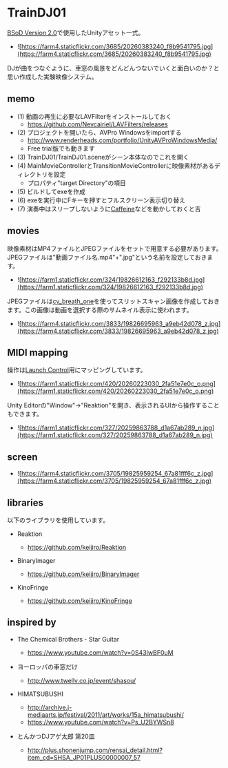 TrainDJ01
====
[BSoD Version 2.0](http://bsod.fukuchilab.org/)で使用したUnityアセット一式。

* ![https://farm4.staticflickr.com/3685/20260383240_f8b9541795.jpg](https://farm4.staticflickr.com/3685/20260383240_f8b9541795.jpg)

DJが曲をつなぐように、車窓の風景をどんどんつないでいくと面白いのか？と思い作成した実験映像システム。

memo
----
* (1) 動画の再生に必要なLAVFilterをインストールしておく
  * https://github.com/Nevcairiel/LAVFilters/releases
* (2) プロジェクトを開いたら、AVPro Windowsをimportする
  * http://www.renderheads.com/portfolio/UnityAVProWindowsMedia/
  * Free trial版でも動きます
* (3) TrainDJ01/TrainDJ01.sceneがシーン本体なのでこれを開く
* (4) MainMovieControllerとTransitionMovieControllerに映像素材があるディレクトリを設定
  * プロパティ"target Directory"の項目
* (5) ビルドしてexeを作成
* (6) exeを実行中にFキーを押すとフルスクリーン表示切り替え
* (7) 演奏中はスリープしないように[Caffeine](http://www.zhornsoftware.co.uk/caffeine/)などを動かしておくと吉

movies
----
映像素材はMP4ファイルとJPEGファイルをセットで用意する必要があります。
JPEGファイルは"動画ファイル名.mp4"+".jpg"という名前を設定しておきます。

* ![https://farm1.staticflickr.com/324/19826612163_f292133b8d.jpg](https://farm1.staticflickr.com/324/19826612163_f292133b8d.jpg)

JPEGファイルは[cv_breath_one](https://github.com/yoggy/cv_breath_one)を使ってスリットスキャン画像を作成しておきます。この画像は動画を選択する際のサムネイル表示に使われます。

* ![https://farm4.staticflickr.com/3833/19826695963_a9eb42d078_z.jpg](https://farm4.staticflickr.com/3833/19826695963_a9eb42d078_z.jpg)

MIDI mapping
----
操作は[Launch Control](http://www.h-resolution.com/novation/launchcontrol.php)用にマッピングしています。

* ![https://farm1.staticflickr.com/420/20260223030_2fa51e7e0c_o.png](https://farm1.staticflickr.com/420/20260223030_2fa51e7e0c_o.png)

Unity Editorの"Window"->"Reaktion"を開き、表示されるUIから操作することもできます。

* ![https://farm1.staticflickr.com/327/20259863788_d1a67ab289_n.jpg](https://farm1.staticflickr.com/327/20259863788_d1a67ab289_n.jpg)

screen
----
* ![https://farm4.staticflickr.com/3705/19825959254_67a81fff6c_z.jpg](https://farm4.staticflickr.com/3705/19825959254_67a81fff6c_z.jpg)


libraries
----
以下のライブラリを使用しています。

  * Reaktion
    * https://github.com/keijiro/Reaktion

  * BinaryImager
    * https://github.com/keijiro/BinaryImager

  * KinoFringe
    * https://github.com/keijiro/KinoFringe

inspired by
----
* The Chemical Brothers - Star Guitar
  * https://www.youtube.com/watch?v=0S43IwBF0uM

* ヨーロッパの車窓だけ
  * http://www.twellv.co.jp/event/shasou/

* HIMATSUBUSHI
  * http://archive.j-mediaarts.jp/festival/2011/art/works/15a_himatsubushi/
  * https://www.youtube.com/watch?v=Ps_U2BYWSn8

* とんかつDJアゲ太郎 第20皿
  * http://plus.shonenjump.com/rensai_detail.html?item_cd=SHSA_JP01PLUS00000007_57
